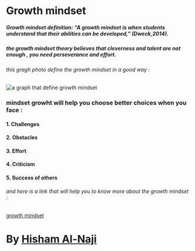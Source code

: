 # Growth mindset 

##### Growth mindset definition: **“A growth mindset is when students understand that their abilities can be developed,”** *(Dweck,2014).*

##### the growth mindset theory believes that cleverness and talent are not enough , you need perseverance and effort.

###### this gragh photo define the growth mindset in a good way :

![a graph that define growth mindset](https://www.excelsior.edu/wp-content/uploads/2017/03/Growth-Mindset-e1565799493145.png)

### mindset growht will help you choose better choices when you face : 

#### 1. Challenges
#### 2. Obstacles
#### 3. Effort
#### 4. Criticism
#### 5. Success of others

###### and here is a link that will help you to know more about the growth mindset :

[growth mindset](https://www.renaissance.com/edwords/growth-mindset/)

# By [Hisham Al-Naji](https://github.com/HishamAlNaji)

